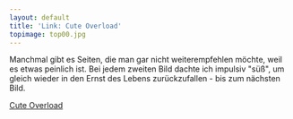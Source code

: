 ```yaml
---
layout: default
title: 'Link: Cute Overload'
topimage: top00.jpg
---
```


Manchmal gibt es Seiten, die man gar nicht weiterempfehlen möchte, weil es etwas peinlich ist.
Bei jedem zweiten Bild dachte ich impulsiv "süß", um gleich wieder in den Ernst des Lebens zurückzufallen - bis zum nächsten Bild.

[Cute Overload](http://www.cuteoverload.com)

